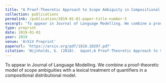 ```yaml
---
title: "A Proof-Theoretic Approach to Scope Ambiguity in Compositional Vector Space Models"
collection: publications
permalink: /publication/2019-01-01-paper-title-number-5
excerpt: 'To appear in Journal of Language Modelling. We combine a proof-theoretic model of scope ambiguities with a lexical treatment of quantifiers in a compositional distributional model.'
type: preprint
date: 2019-01-01
year: 2019
venue: 'ArXiV Preprint'
paperurl: 'https://arxiv.org/pdf/1810.10297.pdf'
citation: 'Wijnholds, G. (2018).  &quot;A Proof-Theoretic Approach to Scope Ambiguity in Compositional Vector Space Models.&quot; <i>To appear in JLM</i>.'
---
```

To appear in Journal of Language Modelling. We combine a proof-theoretic model of scope ambiguities with a lexical treatment of quantifiers in a compositional distributional model.
